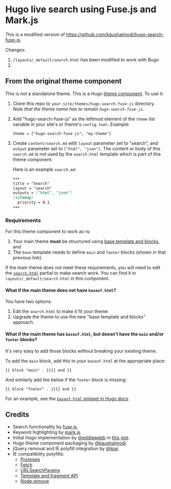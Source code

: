 
# Hugo live search using Fuse.js and Mark.js

This is a modified version of https://github.com/kaushalmodi/hugo-search-fuse-js.

Changes:

1. ```/layouts/_default/search.html``` has been modified to work with Bugo
1.

## From the original theme component

This is not a standalone theme. This is a Hugo [theme component](https://gohugo.io/themes/theme-components/).
To use it:

1.  Clone this repo to `your-site/themes/hugo-search-fuse-js` directory.
    *Note that the theme name has to remain `hugo-search-fuse-js`.*

2.  Add "hugo-search-fuse-js" as the leftmost element of the `theme`
    list variable in your site's or theme's `config.toml`. Example:

    ``` example
    theme = ["hugo-search-fuse-js", "my-theme"]
    ```

3.  Create `content/search.md` with `layout` parameter set to "search",
    and `output` parameter set to `["html", "json"]`. The content or
    body of this `search.md` is not used by the `search.html` template
    which is part of this theme component.

    Here is an example `search.md`:

    ``` md
    +++
    title = "Search"
    layout = "search"
    outputs = ["html", "json"]
    [sitemap]
      priority = 0.1
    +++
    ```

### Requirements

For this theme component to work as-is:

1.  Your main theme **must** be structured using [base template and
    blocks](https://gohugo.io/templates/base/#define-the-base-template),
    and
2.  The `base` template needs to define `main` and `footer` blocks
    (shown in that previous link).

If the main theme does not meet these requirements, you will need to edit the
[`search.html`](https://github.com/kaushalmodi/hugo-search-fuse-js/blob/master/layouts/_default/search.html)
partial to make search work. You can find it in `layouts/_default/search.html` in this component.

#### What if the main theme does not have `baseof.html`?

You have two options:

1. Edit the `search.html` to make it fit your theme.
2. Upgrade the theme to use the new "base template and blocks" approach.

#### What if the main theme has `baseof.html`, but doesn't have the `main` and/or `footer` blocks?

It's very easy to add those blocks without breaking your existing theme.

To add the `main` block, add this to your `baseof.html` at the
appropriate place:

``` go-html-template
{{ block "main" . }}{{ end }}
```

And similarly add the below if the `footer` block is missing:

``` go-html-template
{{ block "footer" . }}{{ end }}
```

For an example, see the [`baseof.html` snippet in Hugo
docs](https://gohugo.io/templates/base/#define-the-base-template).

## Credits

 - Search functionality by [fuse.js](https://fusejs.io/).
 - Keyword highlighting by [mark.js](https://markjs.io/).
 - Initial Hugo implementation by [@eddiewebb](https://github.com/eddiewebb) in [this
gist](https://gist.github.com/eddiewebb/735feb48f50f0ddd65ae5606a1cb41ae).
 - Hugo theme component packaging by [@kaushalmodi](https://github.com/kaushalmodi).
 - jQuery removal and IE polyfill integration by [@lpar](https://github.com/lpar).
 - IE compatibility polyfills:
   - [Promises](https://github.com/taylorhakes/promise-polyfill)
   - [Fetch](https://github.com/github/fetch)
   - [URLSearchParams](https://github.com/ungap/url-search-params)
   - [Template and fragment API](https://github.com/webcomponents/template)
   - [Node.remove](https://stackoverflow.com/questions/20428877/javascript-remove-doesnt-work-in-ie)

